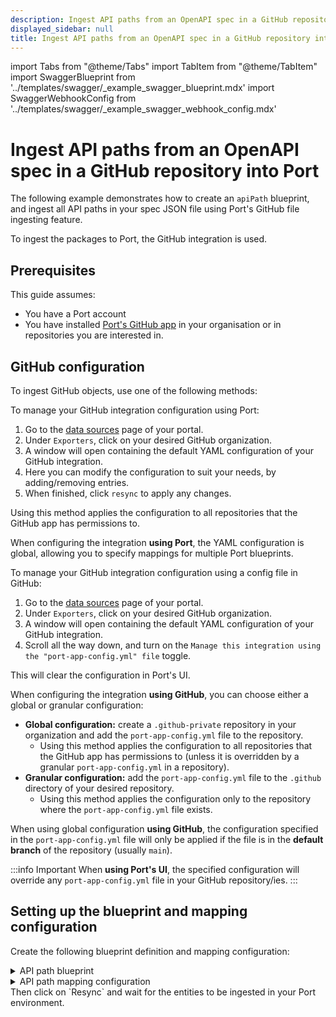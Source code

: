 ```yaml
---
description: Ingest API paths from an OpenAPI spec in a GitHub repository into Port
displayed_sidebar: null
title: Ingest API paths from an OpenAPI spec in a GitHub repository into your catalog
---
```


import Tabs from "@theme/Tabs"
import TabItem from "@theme/TabItem"
import SwaggerBlueprint from '../templates/swagger/_example_swagger_blueprint.mdx'
import SwaggerWebhookConfig from '../templates/swagger/_example_swagger_webhook_config.mdx'

# Ingest API paths from an OpenAPI spec in a GitHub repository into Port
The following example demonstrates how to create an `apiPath` blueprint, and ingest all API paths in your spec JSON file using Port's GitHub file ingesting feature.

To ingest the packages to Port, the GitHub integration is used.


## Prerequisites
This guide assumes:
- You have a Port account
- You have installed [Port's GitHub app](/build-your-software-catalog/sync-data-to-catalog/git/github/#setup) in your organisation or in repositories you are interested in.

## GitHub configuration

To ingest GitHub objects, use one of the following methods:

<Tabs queryString="method">

<TabItem label="Using Port's UI" value="port">

To manage your GitHub integration configuration using Port:

1. Go to the [data sources](https://app.getport.io/settings/data-sources) page of your portal.
2. Under `Exporters`, click on your desired GitHub organization.
3. A window will open containing the default YAML configuration of your GitHub integration.
4. Here you can modify the configuration to suit your needs, by adding/removing entries.
5. When finished, click `resync` to apply any changes.

Using this method applies the configuration to all repositories that the GitHub app has permissions to.

When configuring the integration **using Port**, the YAML configuration is global, allowing you to specify mappings for multiple Port blueprints.

</TabItem>

<TabItem label="Using GitHub" value="github">

To manage your GitHub integration configuration using a config file in GitHub:

1. Go to the [data sources](https://app.getport.io/settings/data-sources) page of your portal.
2. Under `Exporters`, click on your desired GitHub organization.
3. A window will open containing the default YAML configuration of your GitHub integration.
4. Scroll all the way down, and turn on the `Manage this integration using the "port-app-config.yml" file` toggle.

This will clear the configuration in Port's UI.

When configuring the integration **using GitHub**, you can choose either a global or granular configuration:

- **Global configuration:** create a `.github-private` repository in your organization and add the `port-app-config.yml` file to the repository.
  - Using this method applies the configuration to all repositories that the GitHub app has permissions to (unless it is overridden by a granular `port-app-config.yml` in a repository).
- **Granular configuration:** add the `port-app-config.yml` file to the `.github` directory of your desired repository.
  - Using this method applies the configuration only to the repository where the `port-app-config.yml` file exists.

When using global configuration **using GitHub**, the configuration specified in the `port-app-config.yml` file will only be applied if the file is in the **default branch** of the repository (usually `main`).

</TabItem>

</Tabs>

:::info Important
When **using Port's UI**, the specified configuration will override any `port-app-config.yml` file in your GitHub repository/ies.
:::

## Setting up the blueprint and mapping configuration

Create the following blueprint definition and mapping configuration:

<details>
<summary>API path blueprint</summary>

```json showLineNumbers
{
  "identifier": "apiPath",
  "description": "This blueprint represents an OpenAPI path in our software catalog",
  "title": "API Paths",
  "icon": "Api",
  "schema": {
    "properties": {
      "method": {
        "type": "string",
        "title": "Method",
        "default": "get",
        "enum": ["get", "post", "delete", "put", "patch"],
        "enumColors": {
          "get": "yellow",
          "post": "green",
          "delete": "red",
          "put": "purple",
          "patch": "purple"
        }
      },
      "serverUrl": {
        "type": "string",
        "title": "Server URL",
        "format": "url"
      },
      "path": {
        "title": "Path",
        "type": "string"
      },
      "parameters": {
        "items": {
          "type": "object"
        },
        "title": "Parameters",
        "type": "array"
      },
      "requestBody": {
        "title": "Request Body",
        "type": "object"
      },
      "responses": {
        "title": "Responses",
        "type": "object"
      },
      "description": {
        "title": "Description",
        "type": "string"
      },
      "version": {
        "title": "Version",
        "type": "string"
      },
      "summary": {
        "title": "Summary",
        "type": "string"
      },
      "tags": {
        "title": "Tags",
        "type": "array",
        "items": {
          "type": "string"
        }
      }
    },
    "required": []
  },
  "mirrorProperties": {},
  "calculationProperties": {},
  "relations": {}
}
```

</details>

<details>
<summary>API path mapping configuration</summary>

```yaml showLineNumbers
resources:
  - kind: file
    selector:
      query: 'true'
      files:
        - path: '**/openapi.json' # or .yaml
    
    port:
      itemsToParse: >-
        .file.content | [[. as $root | .paths | to_entries[] as $entries |
        {version: $root.info.version, servers: $root.servers, title:
        $root.info.title, path: $entries.key, methods: ($entries.value |
        to_entries[] as $inner | {method: ($inner.key), rest: $inner.value,
        path: $entries.key})}][] | {id: (.title + "-" + .path +
        .methods.method), path, method: .methods.method, summary:
        .methods.rest.summary, description: .methods.rest.description,
        parameters: .methods.rest.parameters, requestBody:
        .methods.rest.requestBody, responses: .methods.rest.responses, tags:
        .methods.rest.tags, project: .title, version, serverUrl:
        .servers[0].url}]
      entity:
        mappings:
          identifier: '.item.id | sub("[^A-Za-z0-9@_.:/=-]"; "-"; "g")'
          title: .item.method + .item.path
          blueprint: '"apiPath"'
          properties:
            method: .item.method
            serverUrl: .item.serverUrl
            path: .item.path
            parameters: .item.parameters
            requestBody: .item.requestBody
            responses: .item.responses
            description: .item.description
            version: .item.version
            summary: .item.summary
            tags: .item.tags
          relations: {}
```

</details>
Then click on `Resync` and wait for the entities to be ingested in your Port environment.

